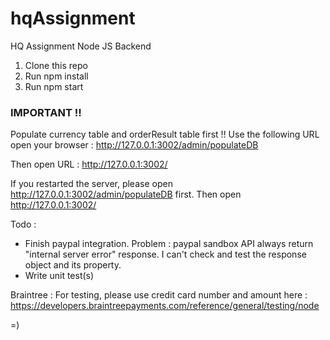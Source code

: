# hqAssignment
HQ Assignment Node JS Backend 

1. Clone this repo
2. Run npm install
3. Run npm start

### IMPORTANT !! ###
Populate currency table and orderResult table first !! Use the following URL
open your browser : http://127.0.0.1:3002/admin/populateDB

Then open URL : http://127.0.0.1:3002/

If you restarted the server, 
please open http://127.0.0.1:3002/admin/populateDB first. 
Then open http://127.0.0.1:3002/


Todo : 
- Finish paypal integration. Problem : paypal sandbox API always return "internal server error" response. I can't check and test the response object and its property.
- Write unit test(s)

Braintree :
For testing, please use credit card number and amount here : 
https://developers.braintreepayments.com/reference/general/testing/node

=)




